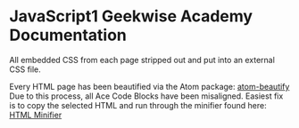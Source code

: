 # JavaScript1 Geekwise Academy Documentation
All embedded CSS from each page stripped out and put into an external CSS file.  

Every HTML page has been beautified via the Atom package: [atom-beautify](https://atom.io/packages/atom-beautify)  
Due to this process, all Ace Code Blocks have been misaligned. Easiest fix is to copy the selected HTML and run through the minifier found here: [HTML Minifier](http://www.willpeavy.com/minifier/)  
